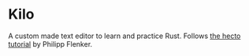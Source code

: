 # Kilo

A custom made text editor to learn and practice Rust.
Follows [the hecto tutorial](https://www.philippflenker.com/hecto/) by Philipp Flenker.
